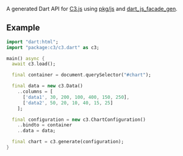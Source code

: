 A generated Dart API for [C3.js](http://c3js.org/)
using [pkg/js](https://pub.dartlang.org/packages/js) and
[dart_js_facade_gen](https://github.com/dart-lang/js_facade_gen).

## Example

```dart
import "dart:html";
import "package:c3/c3.dart" as c3;

main() async {
  await c3.load();

  final container = document.querySelector("#chart");

  final data = new c3.Data()
    ..columns = [
      ['data1', 30, 200, 100, 400, 150, 250],
      ['data2', 50, 20, 10, 40, 15, 25]
    ];

  final configuration = new c3.ChartConfiguration()
    ..bindto = container
    ..data = data;

  final chart = c3.generate(configuration);
}
```